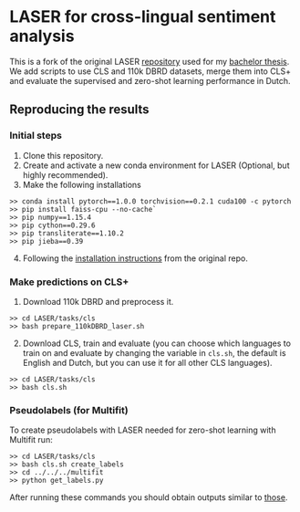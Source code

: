 # LASER for cross-lingual sentiment analysis
This is a fork of the original LASER [repository](https://github.com/facebookresearch/LASER) used for my [bachelor thesis](https://github.com/blazejdolicki/multilingual-analysis). We add scripts to use CLS and 110k DBRD datasets, merge them into CLS+ and evaluate the supervised and zero-shot learning performance in Dutch.

## Reproducing the results
### Initial steps
1. Clone this repository.
2. Create and activate a new conda environment for LASER (Optional, but highly recommended).
3. Make the following installations
```
>> conda install pytorch==1.0.0 torchvision==0.2.1 cuda100 -c pytorch
>> pip install faiss-cpu --no-cache`
>> pip numpy==1.15.4
>> pip cython==0.29.6
>> pip transliterate==1.10.2
>> pip jieba==0.39
```
4. Following the [installation instructions](https://github.com/facebookresearch/LASER#installation) from the original repo.

### Make predictions on CLS+
1. Download 110k DBRD and preprocess it.
```
>> cd LASER/tasks/cls
>> bash prepare_110kDBRD_laser.sh
```
2. Download CLS, train and evaluate (you can choose which languages to train on and evaluate by changing the variable in `cls.sh`, the default is English and Dutch, but you can use it for all other CLS languages).
```
>> cd LASER/tasks/cls
>> bash cls.sh
```



### Pseudolabels (for Multifit)
To create pseudolabels with LASER needed for zero-shot learning with Multifit run:
```
>> cd LASER/tasks/cls
>> bash cls.sh create_labels
>> cd ../../../multifit
>> python get_labels.py
```

After running these commands you should obtain outputs similar to [those](https://github.com/blazejdolicki/multilingual-analysis/blob/master/results/).


